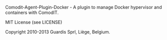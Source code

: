 Comodit-Agent-Plugin-Docker - A plugin to manage Docker hypervisor and containers with ComodIT.

MIT License (see LICENSE)

Copyright 2010-2013 Guardis Sprl, Liège, Belgium.

